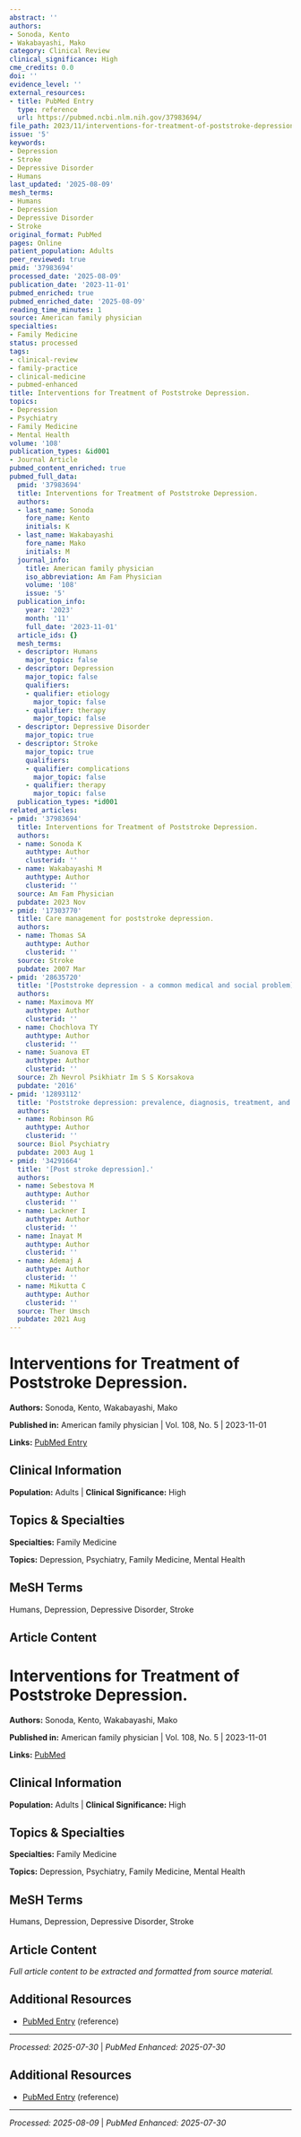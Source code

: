 ```yaml
---
abstract: ''
authors:
- Sonoda, Kento
- Wakabayashi, Mako
category: Clinical Review
clinical_significance: High
cme_credits: 0.0
doi: ''
evidence_level: ''
external_resources:
- title: PubMed Entry
  type: reference
  url: https://pubmed.ncbi.nlm.nih.gov/37983694/
file_path: 2023/11/interventions-for-treatment-of-poststroke-depression.md
issue: '5'
keywords:
- Depression
- Stroke
- Depressive Disorder
- Humans
last_updated: '2025-08-09'
mesh_terms:
- Humans
- Depression
- Depressive Disorder
- Stroke
original_format: PubMed
pages: Online
patient_population: Adults
peer_reviewed: true
pmid: '37983694'
processed_date: '2025-08-09'
publication_date: '2023-11-01'
pubmed_enriched: true
pubmed_enriched_date: '2025-08-09'
reading_time_minutes: 1
source: American family physician
specialties:
- Family Medicine
status: processed
tags:
- clinical-review
- family-practice
- clinical-medicine
- pubmed-enhanced
title: Interventions for Treatment of Poststroke Depression.
topics:
- Depression
- Psychiatry
- Family Medicine
- Mental Health
volume: '108'
publication_types: &id001
- Journal Article
pubmed_content_enriched: true
pubmed_full_data:
  pmid: '37983694'
  title: Interventions for Treatment of Poststroke Depression.
  authors:
  - last_name: Sonoda
    fore_name: Kento
    initials: K
  - last_name: Wakabayashi
    fore_name: Mako
    initials: M
  journal_info:
    title: American family physician
    iso_abbreviation: Am Fam Physician
    volume: '108'
    issue: '5'
  publication_info:
    year: '2023'
    month: '11'
    full_date: '2023-11-01'
  article_ids: {}
  mesh_terms:
  - descriptor: Humans
    major_topic: false
  - descriptor: Depression
    major_topic: false
    qualifiers:
    - qualifier: etiology
      major_topic: false
    - qualifier: therapy
      major_topic: false
  - descriptor: Depressive Disorder
    major_topic: true
  - descriptor: Stroke
    major_topic: true
    qualifiers:
    - qualifier: complications
      major_topic: false
    - qualifier: therapy
      major_topic: false
  publication_types: *id001
related_articles:
- pmid: '37983694'
  title: Interventions for Treatment of Poststroke Depression.
  authors:
  - name: Sonoda K
    authtype: Author
    clusterid: ''
  - name: Wakabayashi M
    authtype: Author
    clusterid: ''
  source: Am Fam Physician
  pubdate: 2023 Nov
- pmid: '17303770'
  title: Care management for poststroke depression.
  authors:
  - name: Thomas SA
    authtype: Author
    clusterid: ''
  source: Stroke
  pubdate: 2007 Mar
- pmid: '28635720'
  title: '[Poststroke depression - a common medical and social problem].'
  authors:
  - name: Maximova MY
    authtype: Author
    clusterid: ''
  - name: Chochlova TY
    authtype: Author
    clusterid: ''
  - name: Suanova ET
    authtype: Author
    clusterid: ''
  source: Zh Nevrol Psikhiatr Im S S Korsakova
  pubdate: '2016'
- pmid: '12893112'
  title: 'Poststroke depression: prevalence, diagnosis, treatment, and disease progression.'
  authors:
  - name: Robinson RG
    authtype: Author
    clusterid: ''
  source: Biol Psychiatry
  pubdate: 2003 Aug 1
- pmid: '34291664'
  title: '[Post stroke depression].'
  authors:
  - name: Sebestova M
    authtype: Author
    clusterid: ''
  - name: Lackner I
    authtype: Author
    clusterid: ''
  - name: Inayat M
    authtype: Author
    clusterid: ''
  - name: Ademaj A
    authtype: Author
    clusterid: ''
  - name: Mikutta C
    authtype: Author
    clusterid: ''
  source: Ther Umsch
  pubdate: 2021 Aug
---
```


# Interventions for Treatment of Poststroke Depression.

**Authors:** Sonoda, Kento, Wakabayashi, Mako

**Published in:** American family physician | Vol. 108, No. 5 | 2023-11-01

**Links:** [PubMed Entry](https://pubmed.ncbi.nlm.nih.gov/37983694/)

## Clinical Information

**Population:** Adults | **Clinical Significance:** High

## Topics & Specialties

**Specialties:** Family Medicine

**Topics:** Depression, Psychiatry, Family Medicine, Mental Health

## MeSH Terms

Humans, Depression, Depressive Disorder, Stroke

## Article Content

# Interventions for Treatment of Poststroke Depression.

**Authors:** Sonoda, Kento, Wakabayashi, Mako

**Published in:** American family physician | Vol. 108, No. 5 | 2023-11-01

**Links:** [PubMed](https://pubmed.ncbi.nlm.nih.gov/37983694/)

## Clinical Information

**Population:** Adults | **Clinical Significance:** High

## Topics & Specialties

**Specialties:** Family Medicine

**Topics:** Depression, Psychiatry, Family Medicine, Mental Health

## MeSH Terms

Humans, Depression, Depressive Disorder, Stroke

## Article Content

*Full article content to be extracted and formatted from source material.*

## Additional Resources

- [PubMed Entry](https://pubmed.ncbi.nlm.nih.gov/37983694/) (reference)

---

*Processed: 2025-07-30* | *PubMed Enhanced: 2025-07-30*

## Additional Resources

- [PubMed Entry](https://pubmed.ncbi.nlm.nih.gov/37983694/) (reference)

---

*Processed: 2025-08-09* | *PubMed Enhanced: 2025-07-30*
